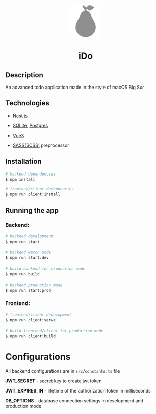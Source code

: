 <p align="center">
  <a href="https://ido-todo.herokuapp.com/" target="blank"><img src="./img/pear.svg" width="100" alt="iDo Logo" /></a>
</p>

<h1 align="center">iDo</h1>

## Description

An advanced todo application made in the style of macOS Big Sur

## Technologies

- [Nest.js](https://nestjs.com/)

- [SQLite](https://www.sqlite.org), [Postgres](https://www.postgresql.org/)

- [Vue3](https://v3.vuejs.org/)

- [SASS(SCSS)](https://sass-lang.com/) preprocessor

## Installation

```bash
# backend dependencies
$ npm install
```

```bash
# frontend/client dependencies
$ npm run client:install
```

## Running the app

### Backend:

```bash
# backend development
$ npm run start

# backend watch mode
$ npm run start:dev

# build backend for production mode
$ npm run build

# backend production mode
$ npm run start:prod
```

### Frontend:

```bash
# frontend/client development
$ npm run client:serve

# build frontend/client for production mode
$ npm run client:build
```

# Configurations

All backend configurations are in `src/constants.ts` file

**JWT_SECRET** - secret key to create jwt token

**JWT_EXPIRES_IN** -
lifetime of the authorization token in milliseconds

**DB_OPTIONS** -
database connection settings in development and production mode
